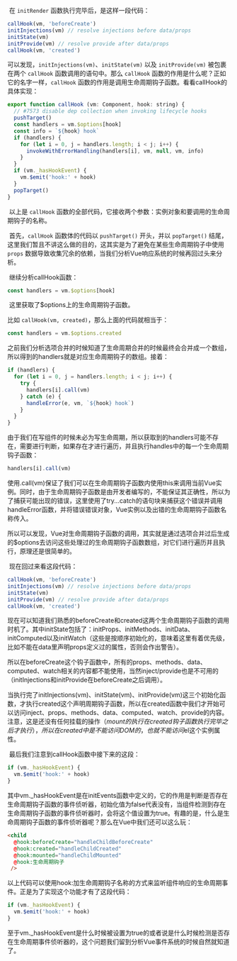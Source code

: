 ​		在 `initRender` 函数执行完毕后，是这样一段代码：

```js
callHook(vm, 'beforeCreate')
initInjections(vm) // resolve injections before data/props
initState(vm)
initProvide(vm) // resolve provide after data/props
callHook(vm, 'created')
```

​		可以发现，`initInjections(vm)`、`initState(vm)` 以及 `initProvide(vm)` 被包裹在两个 `callHook` 函数调用的语句中。那么 `callHook` 函数的作用是什么呢？正如它的名字一样，`callHook` 函数的作用是调用生命周期钩子函数。看看callHook的具体实现：

```js
export function callHook (vm: Component, hook: string) {
  // #7573 disable dep collection when invoking lifecycle hooks
  pushTarget()
  const handlers = vm.$options[hook]
  const info = `${hook} hook`
  if (handlers) {
    for (let i = 0, j = handlers.length; i < j; i++) {
      invokeWithErrorHandling(handlers[i], vm, null, vm, info)
    }
  }
  if (vm._hasHookEvent) {
    vm.$emit('hook:' + hook)
  }
  popTarget()
}
```

​		以上是 `callHook` 函数的全部代码，它接收两个参数：实例对象和要调用的生命周期钩子的名称。

​		首先，`callHook` 函数体的代码以 `pushTarget()` 开头，并以 `popTarget()` 结尾，这里我们暂且不讲这么做的目的，这其实是为了避免在某些生命周期钩子中使用 `props` 数据导致收集冗余的依赖，当我们分析Vue响应系统的时候再回过头来分析。

​		继续分析callHook函数：

```js
const handlers = vm.$options[hook]
```

​		这里获取了$options上的生命周期钩子函数。

比如 `callHook(vm, created)`，那么上面的代码就相当于：

```js
const handlers = vm.$options.created
```

​		之前我们分析选项合并的时候知道了生命周期合并的时候最终会合并成一个数组，所以得到的handlers就是对应生命周期钩子的数组。接着：

```js
if (handlers) {
  for (let i = 0, j = handlers.length; i < j; i++) {
    try {
      handlers[i].call(vm)
    } catch (e) {
      handleError(e, vm, `${hook} hook`)
    }
  }
}
```

​		由于我们在写组件的时候未必为写生命周期，所以获取到的handlers可能不存在，需要进行判断，如果存在才进行遍历，并且执行handles中的每一个生命周期钩子函数：

```js
handlers[i].call(vm)
```

​		使用.call(vm)保证了我们可以在生命周期钩子函数内使用this来调用当前Vue实例。同时，由于生命周期钩子函数是由开发者编写的，不能保证其正确性，所以为了捕获可能出现的错误，这里使用了try...catch的语句块来捕获这个错误并调用handleError函数，并将错误错误对象，Vue实例以及出错的生命周期钩子函数名称传入。

​		所以可以发现，Vue对生命周期钩子函数的调用，其实就是通过选项合并过后生成的$options去访问这些处理过的生命周期钩子函数数组，对它们进行遍历并且执行，原理还是很简单的。

​		现在回过来看这段代码：

```js
callHook(vm, 'beforeCreate')
initInjections(vm) // resolve injections before data/props
initState(vm)
initProvide(vm) // resolve provide after data/props
callHook(vm, 'created')
```

​		现在可以知道我们熟悉的beforeCreate和created这两个生命周期钩子函数的调用时机了。其中initState包括了：initProps、initMethods、initData、initComputed以及initWatch（这些是按顺序初始化的，意味着这里有着优先级，比如不能在data里声明props定义过的属性，否则会作出警告）。

​		所以在beforeCreate这个钩子函数中，所有的props、methods、data、computed、watch相关的内容都不能使用，当然inject/provide也是不可用的（initInjections和initProvide在beforeCreate之后调用）。

​		当执行完了initInjections(vm)、initState(vm)、initProvide(vm)这三个初始化函数，才执行created这个声明周期钩子函数，所以在created函数中我们才开始可以访问inject、props、methods、data、computed、watch、provide的内容。注意，这是还没有任何挂载的操作（$mount的执行在created钩子函数执行完毕之后才执行），所以在created中是不能访问DOM的，也就不能访问$el这个实例属性。

​		最后我们注意到callHook函数中接下来的这段：

```js
if (vm._hasHookEvent) {
  vm.$emit('hook:' + hook)
}
```

​		其中vm._hasHookEvent是在initEvents函数中定义的，它的作用是判断是否存在生命周期钩子函数的事件侦听器，初始化值为false代表没有，当组件检测到存在生命周期钩子函数的事件侦听器时，会将这个值设置为true。有趣的是，什么是生命周期钩子函数的事件侦听器呢？那么在Vue中我们还可以这么玩：

```html
<child
  @hook:beforeCreate="handleChildBeforeCreate"
  @hook:created="handleChildCreated"
  @hook:mounted="handleChildMounted"
  @hook:生命周期钩子
 />
```

​		以上代码可以使用hook:加生命周期钩子名称的方式来监听组件响应的生命周期事件。正是为了实现这个功能才有了这段代码：

```js
if (vm._hasHookEvent) {
  vm.$emit('hook:' + hook)
}
```

​		至于vm._hasHookEvent是什么时候被设置为true的或者说是什么时候检测是否存在生命周期事件侦听器的，这个问题我们留到分析Vue事件系统的时候自然就知道了。